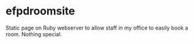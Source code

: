 # efpdroomsite
Static page on Ruby webserver to allow staff in my office to easily book a room. Nothing special.
